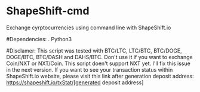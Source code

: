 # ShapeShift-cmd
Exchange cyrptocurrencies using command line with ShapeShift.io

#Dependencies:
	. Python3

#Disclamer:
This script was tested with BTC/LTC, LTC/BTC, BTC/DOGE, DOGE/BTC, BTC/DASH and DAHS/BTC.
Don't use it if you want to exchange Coin/NXT or NXT/Coin. This script doen't support NXT yet.
I'll fix this issue in the next version.
If you want to see your transaction status within ShapeShift.io website, please visit this link after generation deposit address:
https://shapeshift.io/txStat/[generated deposit address]




